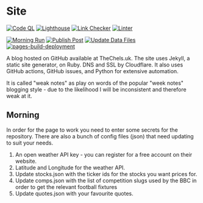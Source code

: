 # Site

[![Code QL](https://github.com/MatBenfield/TheChels.uk/actions/workflows/codeql-analysis.yml/badge.svg)](https://github.com/MatBenfield/TheChels.uk/actions/workflows/codeql-analysis.yml) [![Lighthouse](https://github.com/MatBenfield/TheChels.uk/actions/workflows/lighthouse.yml/badge.svg)](https://github.com/MatBenfield/TheChels.uk/actions/workflows/lighthouse.yml) [![Link Checker](https://github.com/MatBenfield/TheChels.uk/actions/workflows/link-checker.yml/badge.svg)](https://github.com/MatBenfield/TheChels.uk/actions/workflows/link-checker.yml) [![Linter](https://github.com/MatBenfield/TheChels.uk/actions/workflows/linter.yml/badge.svg)](https://github.com/MatBenfield/TheChels.uk/actions/workflows/linter.yml) 

[![Morning Run](https://github.com/MatBenfield/TheChels.uk/actions/workflows/morning-run.yml/badge.svg)](https://github.com/MatBenfield/TheChels.uk/actions/workflows/morning-run.yml) [![Publish Post](https://github.com/MatBenfield/TheChels.uk/actions/workflows/issue-to-post.yml/badge.svg)](https://github.com/MatBenfield/TheChels.uk/actions/workflows/issue-to-post.yml) [![Update Data Files](https://github.com/MatBenfield/TheChels.uk/actions/workflows/update-data.yml/badge.svg)](https://github.com/MatBenfield/TheChels.uk/actions/workflows/update-data.yml) [![pages-build-deployment](https://github.com/MatBenfield/TheChels.uk/actions/workflows/pages/pages-build-deployment/badge.svg)](https://github.com/MatBenfield/TheChels.uk/actions/workflows/pages/pages-build-deployment)

A blog hosted on GitHub available at TheChels.uk. The site uses Jekyll, a static site generator, on Ruby. DNS and SSL by Cloudflare. It also uses GitHub actions, GitHub issues, and Python for extensive automation.

It is called "weak notes" as play on words of the popular "week notes" blogging style - due to the likelihood I will be inconsistent and therefore weak at it.

## Morning

In order for the page to work you need to enter some secrets for the repository. There are also a bunch of config files (json) that need updating to suit your needs.

1. An open weather API key - you can register for a free account on their website.
2. Latitude and Longitude for the weather API.
3. Update stocks.json with the ticker ids for the stocks you want prices for.
4. Update comps.json with the list of competition slugs used by the BBC in order to get the relevant football fixtures 
5. Update quotes.json with your favourite quotes.
